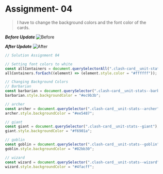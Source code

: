 # Assignment- 04

> I have to change the background colors and the font color of the cards.

**_Before Update_**
![Before](https://user-images.githubusercontent.com/73052214/219007054-8d3e7922-56f1-4c3e-94dc-50f417647796.png)

**_After Update_**
![After](https://user-images.githubusercontent.com/73052214/219008056-5c0a78b6-9eb0-487b-b616-5cb3a3e0a10b.png)

```javascript
// Solution Assignment 04

// Setting font colors to white
const allContainers = document.querySelectorAll(".clash-card__unit-stats div");
allContainers.forEach((element) => (element.style.color = "#ffffff"));

// Changing Background Colors
// Barbarian
const barbarian = document.querySelector(".clash-card__unit-stats--barbarian");
barbarian.style.backgroundColor = "#ec9b3b";

// archer
const archer = document.querySelector(".clash-card__unit-stats--archer");
archer.style.backgroundColor = "#ee5487";

// giant
const giant = document.querySelector(".clash-card__unit-stats--giant");
giant.style.backgroundColor = "#f6901a";

// goblin
const goblin = document.querySelector(".clash-card__unit-stats--goblin");
goblin.style.backgroundColor = "#82bb30";

// wizard
const wizard = document.querySelector(".clash-card__unit-stats--wizard");
wizard.style.backgroundColor = "#4facff";
```
